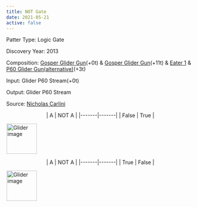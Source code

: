 ```yaml
---
title: NOT Gate
date: 2021-05-21
active: false
---
```



Patter Type: Logic Gate

Discovery Year: 2013

Composition: [Gosper Glider Gun](https://galapagos.netlify.app/database/gosper_glider_gun/)(+0t) & [Gosper Glider Gun](https://galapagos.netlify.app/database/gosper_glider_gun/)(+11t)  & [Eater 1](https://galapagos.netlify.app/database/eater_1/) & [P60 Glider Gun(alternative)](https://galapagos.netlify.app/database/p60_glider_gun/)(+3t)

Input: Glider P60 Stream(+0t)

Output: Glider P60 Stream

Source: [Nicholas Carlini](https://nicholas.carlini.com/writing/2020/digital-logic-game-of-life.html)
<!--more-->

<p align=center>
| A     | NOT A |
|-------|-------|
| False | True  |
</p>

<p>
<script type="text/javascript" src="https://www.conwaylife.com/js/lv-plugin.js"></script></p>

<div class="rle"><div class="codebox"><div style="display:none; position: relative; z-index: 1031;"><code>103b2o$103bobo$90bobo13bo7b2o$89bo2bo2b2o6bo2bo7b2o$80b2o6b2o5bobo8bo
173b2o$80b2o4b2o3bo3bo3bo3bobo173bobo$88b2o5b3ob2o2b2o176bo$89bo2bo3b
2o$90bobo3$106bo$104bobo$105b2o5$113bo$114bo48bo101b2o$112b3o46b3o100b
obo$160bo105bo$160b2o4$121bo$119bobo$120b2o4$149b2o$150b2o$149bo100b2o
$249bobo$251bo3$142bo$142b2o$141bobo6$134b2o$135b2o$134bo100b2o$234bo
bo$236bo3$127bo$127b2o$126bobo6$119b2o$120b2o$119bo100b2o$219bobo$221b
o3$112bo$112b2o$111bobo6$104b2o$105b2o$104bo100b2o$204bobo$206bo3$97b
o$97b2o$96bobo6$89b2o$90b2o$89bo100b2o$189bobo$191bo3$82bo$82b2o$81bo
bo6$74b2o$75b2o$74bo100b2o$174bobo$176bo3$67bo$67b2o$66bobo6$59b2o$60b
2o$59bo100b2o$159bobo$161bo3$52bo$52b2o$51bobo2$30b2o$30bo2bo2$34bo$44b
2o$32b2o11b2o$31bo12bo100b2o$144bobo$146bo$28b2o3b2o$28b2o3b2o$29b5o3b
o$30bobo4b2o$36bobo$30b3o5$33bo$32bobo$31bo3bo94b2o$32b3o94bobo$30b2o
3b2o94bo11$32b2o$32b2o$115b2o$114bobo$116bo13$100b2o$99bobo$101bo13$85b
2o$84bobo$86bo13$70b2o$69bobo$71bo13$55b2o$54bobo$56bo3$22bo$20b4o$11b
2o5b4ob2o9b2o$9bo2bo3bo3b2ob3o8b2o$2o6bo7bo3b2ob2o$2o6bo6bo3b5o$8bo7b
3o3bo$9bo2bo$11b2o2$24bo15b2o$25b2o12bobo$24b2o15bo$19b2o$19b2o$19b2o
$20bo10b2o$19bobo7bo2bo$19bobo7b4o$20bo11bo$31bo$31b3o$17b2o3b2o$17bo
bobobo$18b5o$19b3o3b2o$20bo3bobo$26bo7$21b3o$20b2ob2o$20b2ob2o$20b5o$
19b2o3b2o5$23b2o4$21b2o$21b2o!
#C [[ THEME 6 GRID GRIDMAJOR 0 ZOOM 1.6 ]]
</code></div></div><canvas width="760" height="560" style="margin-left:1px; position: relative; z-index: 1031;"><noscript> <a href="https://www.conwaylife.com/wiki/File:Glider.png" class="image" title="Glider image"><img alt="Glider image" src="https://www.conwaylife.com/w/images/7/79/Glider.png" decoding="async" width="81" height="81" /></a> </noscript></canvas></div>

<p align=center>
| A     | NOT A |
|-------|-------|
| True | False  |
</p>

<p>
<script type="text/javascript" src="https://www.conwaylife.com/js/lv-plugin.js"></script></p>

<div class="rle"><div class="codebox"><div style="display:none; position: relative; z-index: 1031;"><code>43b2o$42bobo$41b3o$41b2o$41b2o$42bobo$43bo$153b2o$152bo3bo$40b2o3b2o89b
2o13bo5bo3b2o$40b2o3b2o89b2o13bo3bob2o2b2o$127b2o3bo6b2o10bo5bo$42b3o
82bobo3bo5b3o10bo3bo$42b3o83b5o6b2o12b2o$43bo85b3o4b2o9bobo$136b2o10b
2o$148bo$23b2o$23bo2bo$9bobo15bo6b2o$7bo3bo2b3o10bo6b2o5bo$2o5bo19bo11b
2o114bo$2o4bo4bo7b2o2bo2bo13b2o114b2o$7bo7bobo2bo2b2o130b2o$7bo3bo5b3o
24b3o$9bobo31bo3bo$42bo5bo161bo$31b2o9bo5bo159b3o$26bo3b3o12bo161bo$27b
o15bo3bo114bobo42b2o$25b3o16b3o116b2o$45bo117bo3$45b2o$45b2o$170bo$171b
2o$170b2o5$41bo$42bo134bobo$40b3o135b2o$178bo5$184b3o$186bo$185bo5$56b
o$57bo$55b3o6$169b3o$171bo$170bo5$71bo$72bo134bobo$70b3o135b2o$208bo5$
154b3o$156bo$155bo5$86bo$87bo$85b3o6$139b3o$141bo$140bo96bo$237b2o$236b
o2bo$237b2o$237bo$101bo$102bo$100b3o6$124b3o$126bo$125bo99b2o$226b2o$
225bo3$112bo$112b2o$112b2o6$109b3o$111bo$110bo99b2o$211b2o$210bo3$102b
2o$101bobo$103bo5$77b2o$77b2o15b3o$96bo$95bo99b2o$196b2o$195bo3$77b3o
7b2o$76bo3bo5bobo$88bo$75bo5bo$75b2o3b2o3$80b2o$80bobo$82bo$81b2o97b2o
$78bo102b2o$78bo2bo98bo$78bo3$77b2obob2o2$77bo5bo2$78b2ob2o$80bo4$165b
2o$79b2o85b2o$79b2o84bo13$150b2o$151b2o$150bo13$135b2o$136b2o$135bo13$
120b2o$121b2o$120bo13$105b2o$106b2o$105bo6$74bo$73bobo$56b2o15b2obo4b
2o$56bobo14b2ob2o3b2o$47b2o2b2o6bo13b2obo$47b2obo2bo2bo2bo13bobo$51b2o
6bo8bo5bo$56bobo7bobo21b2o$56b2o9b2o22b2o$90bo4$66b2o6bobo$66b2o5bo2b
o$73bo$74bobob2o$75bo$78b2o4$67bo7b2o$66b3o7b2o$65b5o5bo$64b2o3b2o3$69b
2o$71bo$68bo$68bo2bo$67b2ob2o$68b2o3$66b2o3b2o$66b2o3b2o$67b5o$68bobo
2$68b3o6$68b2o$68b2o!
#C [[ THEME 6 GRID GRIDMAJOR 0 ZOOM 1.6 ]]
</code></div></div><canvas width="760" height="560" style="margin-left:1px; position: relative; z-index: 1031;"><noscript> <a href="https://www.conwaylife.com/wiki/File:Glider.png" class="image" title="Glider image"><img alt="Glider image" src="https://www.conwaylife.com/w/images/7/79/Glider.png" decoding="async" width="81" height="81" /></a> </noscript></canvas></div>


